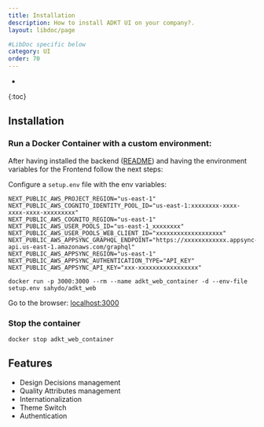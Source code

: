 ```yaml
---
title: Installation
description: How to install ADKT UI on your company?.
layout: libdoc/page

#LibDoc specific below
category: UI
order: 70
---
```

* 
{:toc}

## Installation

### Run a Docker Container with a custom environment:

After having installed the backend ([README](adkt-install.md)) and having the environment variables for the Frontend follow the next steps: 

Configure a `setup.env` file with the env variables:
```env
NEXT_PUBLIC_AWS_PROJECT_REGION="us-east-1"
NEXT_PUBLIC_AWS_COGNITO_IDENTITY_POOL_ID="us-east-1:xxxxxxxx-xxxx-xxxx-xxxx-xxxxxxxxx"
NEXT_PUBLIC_AWS_COGNITO_REGION="us-east-1"
NEXT_PUBLIC_AWS_USER_POOLS_ID="us-east-1_xxxxxxxx"
NEXT_PUBLIC_AWS_USER_POOLS_WEB_CLIENT_ID="xxxxxxxxxxxxxxxxxxx"
NEXT_PUBLIC_AWS_APPSYNC_GRAPHQL_ENDPOINT="https://xxxxxxxxxxxx.appsync-api.us-east-1.amazonaws.com/graphql"
NEXT_PUBLIC_AWS_APPSYNC_REGION="us-east-1"
NEXT_PUBLIC_AWS_APPSYNC_AUTHENTICATION_TYPE="API_KEY"
NEXT_PUBLIC_AWS_APPSYNC_API_KEY="xxx-xxxxxxxxxxxxxxxxx"
```

`docker run -p 3000:3000 --rm --name adkt_web_container -d --env-file setup.env sahydo/adkt_web`

Go to the browser: [localhost:3000](http://localhost:3000)

### Stop the container

`docker stop adkt_web_container`


## Features

- Design Decisions management
- Quality Attributes management
- Internationalization
- Theme Switch
- Authentication